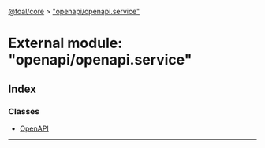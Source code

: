 [@foal/core](../README.md) > ["openapi/openapi.service"](../modules/_openapi_openapi_service_.md)

# External module: "openapi/openapi.service"

## Index

### Classes

* [OpenAPI](../classes/_openapi_openapi_service_.openapi.md)

---

